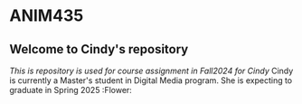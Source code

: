 # ANIM435
## Welcome to Cindy's repository 
*This is repository is used for course assignment in Fall2024 for Cindy*
Cindy is currently a Master's student in Digital Media program.
She is expecting to graduate in Spring 2025 :Flower:
